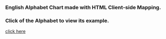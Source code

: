 ### English Alphabet Chart made with HTML Client-side Mapping.
### Click of the Alphabet to view its example.
<a href="https://riya922003.github.io/alphabetCard/">click here</a>
